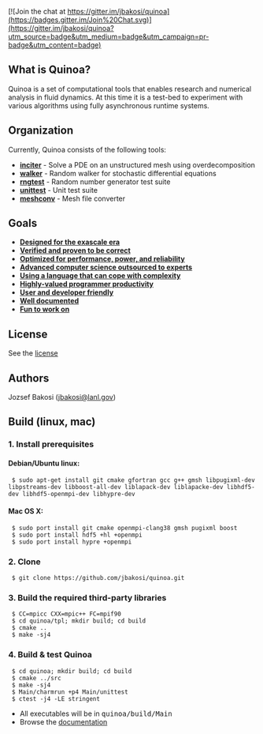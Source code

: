 [![Join the chat at https://gitter.im/jbakosi/quinoa](https://badges.gitter.im/Join%20Chat.svg)](https://gitter.im/jbakosi/quinoa?utm_source=badge&utm_medium=badge&utm_campaign=pr-badge&utm_content=badge)

## What is Quinoa?

Quinoa is a set of computational tools that enables research and numerical analysis in fluid dynamics. At this time it is a test-bed to experiment with various algorithms using fully asynchronous runtime systems.

## Organization

Currently, Quinoa consists of the following tools:
  - [<B>inciter</B>](https://jbakosi.github.io/quinoa/inciter_doc.html) - Solve a PDE on an unstructured mesh using overdecomposition
  - [<B>walker</B>](https://jbakosi.github.io/quinoa/walker_doc.html) - Random walker for stochastic differential equations
  - [<B>rngtest</B>](https://jbakosi.github.io/quinoa/rngtest_doc.html) - Random number generator test suite
  - [<B>unittest</B>](https://jbakosi.github.io/quinoa/unittest_doc.html) - Unit test suite
  - [<B>meshconv</B>](https://jbakosi.github.io/quinoa/meshconv_doc.html) - Mesh file converter

## Goals

  - [<B>Designed for the exascale era</B>](https://jbakosi.github.io/quinoa/why.html#exascale)
  - [<B>Verified and proven to be correct</B>](https://jbakosi.github.io/quinoa/why.html#correct)
  - [<B>Optimized for performance, power, and reliability</B>](https://jbakosi.github.io/quinoa/why.html#optimized)
  - [<B>Advanced computer science outsourced to experts</B>](https://jbakosi.github.io/quinoa/why.html#outsource)
  - [<B>Using a language that can cope with complexity</B>](https://jbakosi.github.io/quinoa/why.html#language)
  - [<B>Highly-valued programmer productivity</B>](https://jbakosi.github.io/quinoa/why.html#productivity)
  - [<B>User and developer friendly</B>](https://jbakosi.github.io/quinoa/why.html#friendly)
  - [<B>Well documented</B>](https://jbakosi.github.io/quinoa/why.html#documented)
  - [<B>Fun to work on</B>](https://jbakosi.github.io/quinoa/why.html#fun)

## License

See the [license](https://github.com/jbakosi/quinoa/blob/master/LICENSE)

## Authors

Jozsef Bakosi (jbakosi@lanl.gov)

## Build (linux, mac)

### 1. Install prerequisites

#### Debian/Ubuntu linux:
   ```
    $ sudo apt-get install git cmake gfortran gcc g++ gmsh libpugixml-dev libpstreams-dev libboost-all-dev liblapack-dev liblapacke-dev libhdf5-dev libhdf5-openmpi-dev libhypre-dev
   ```
#### Mac OS X:
   ```
    $ sudo port install git cmake openmpi-clang38 gmsh pugixml boost
    $ sudo port install hdf5 +hl +openmpi
    $ sudo port install hypre +openmpi
   ```

### 2. Clone

   ```
    $ git clone https://github.com/jbakosi/quinoa.git
   ```

### 3. Build the required third-party libraries

   ```
    $ CC=mpicc CXX=mpic++ FC=mpif90
    $ cd quinoa/tpl; mkdir build; cd build
    $ cmake ..
    $ make -sj4
   ```

### 4. Build & test Quinoa

   ```
    $ cd quinoa; mkdir build; cd build
    $ cmake ../src
    $ make -sj4
    $ Main/charmrun +p4 Main/unittest
    $ ctest -j4 -LE stringent
   ```
   - All executables will be in <tt>quinoa/build/Main</tt>
   - Browse the [documentation](http://jbakosi.github.io/quinoa/index.html)
